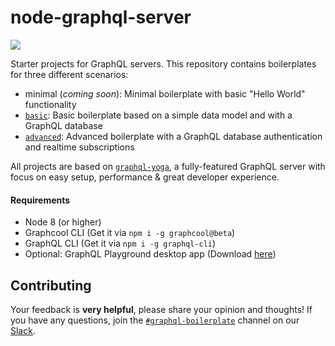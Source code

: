 # node-graphql-server

![](https://imgur.com/eMpNw0e.png)

Starter projects for GraphQL servers. This repository contains boilerplates for three different scenarios:

- minimal (_coming soon_): Minimal boilerplate with basic "Hello World" functionality
- [`basic`](./basic): Basic boilerplate based on a simple data model and with a GraphQL database
- [`advanced`](./advanced): Advanced boilerplate with a GraphQL database authentication and realtime subscriptions

All projects are based on [`graphql-yoga`](https://github.com/graphcool/graphql-yoga/), a fully-featured GraphQL server with focus on easy setup, performance & great developer experience.

#### Requirements

* Node 8 (or higher)
* Graphcool CLI (Get it via `npm i -g graphcool@beta`)
* GraphQL CLI (Get it via `npm i -g graphql-cli`)
* Optional: GraphQL Playground desktop app (Download [here](https://github.com/graphcool/graphql-playground/releases))

## Contributing

Your feedback is **very helpful**, please share your opinion and thoughts! If you have any questions, join the [`#graphql-boilerplate`](https://graphcool.slack.com/messages/graphql-boilerplate) channel on our [Slack](https://graphcool.slack.com/).
